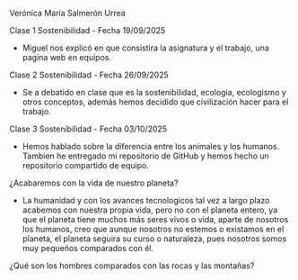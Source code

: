 Verónica María Salmerón Urrea

Clase 1 Sostenibilidad - Fecha 19/09/2025
- Miguel nos explicó en que consistira la asignatura y el trabajo, una pagina web en equipos.


Clase 2 Sostenibilidad - Fecha 26/09/2025

- Se a debatido en clase que es la sostenibilidad, ecologia, ecologismo y otros conceptos, además hemos decidido que civilización hacer para el trabajo.


Clase 3 Sostenibilidad - Fecha 03/10/2025

- Hemos hablado sobre la diferencia entre los animales y los humanos. Tambien he entregado mi repositorio de GitHub y hemos hecho un repositorio compartido de equipo.

¿Acabaremos con la vida de nuestro planeta?

- La humanidad y con los avances tecnologicos tal vez a largo plazo acabemos con nuestra propia vida, pero no con el planeta entero, ya que el planeta tiene muchos más seres vivos o vida, aparte de nosotros los humanos, creo que aunque nosotros no estemos o existamos en el planeta, el planeta seguira su curso o naturaleza, pues nosotros somos muy pequeños comparados con él.

¿Qué son los hombres comparados con las rocas y las montañas?

